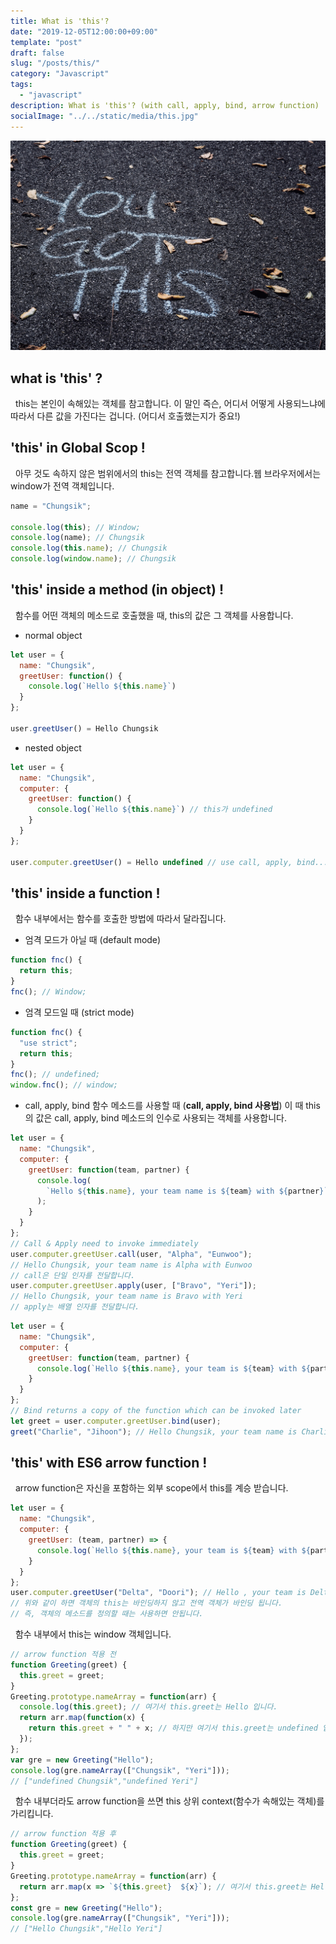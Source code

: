 ```yaml
---
title: What is 'this'?
date: "2019-12-05T12:00:00+09:00"
template: "post"
draft: false
slug: "/posts/this/"
category: "Javascript"
tags:
  - "javascript"
description: What is 'this'? (with call, apply, bind, arrow function)
socialImage: "../../static/media/this.jpg"
---
```


<img src="../../static/media/this.jpg">

## what is 'this' ?

&nbsp;&nbsp;this는 본인이 속해있는 객체를 참고합니다. 이 말인 즉슨, 어디서 어떻게 사용되느냐에 따라서 다른 값을 가진다는 겁니다. (어디서 호출했는지가 중요!)

## 'this' in Global Scop !

&nbsp;&nbsp;아무 것도 속하지 않은 범위에서의 this는 전역 객체를 참고합니다.웹 브라우저에서는 window가 전역 객체입니다.

```js
name = "Chungsik";

console.log(this); // Window;
console.log(name); // Chungsik
console.log(this.name); // Chungsik
console.log(window.name); // Chungsik
```

## 'this' inside a method (in object) !

&nbsp;&nbsp;함수를 어떤 객체의 메소드로 호출했을 때, this의 값은 그 객체를 사용합니다.

- normal object

```js
let user = {
  name: "Chungsik",
  greetUser: function() {
    console.log(`Hello ${this.name}`)
  }
};

user.greetUser() = Hello Chungsik
```

- nested object

```js
let user = {
  name: "Chungsik",
  computer: {
    greetUser: function() {
      console.log(`Hello ${this.name}`) // this가 undefined
    }
  }
};

user.computer.greetUser() = Hello undefined // use call, apply, bind... to solve this problem
```

## 'this' inside a function !

&nbsp;&nbsp;함수 내부에서는 함수를 호출한 방법에 따라서 달라집니다.

- 엄격 모드가 아닐 때 (default mode)

```js
function fnc() {
  return this;
}
fnc(); // Window;
```

- 엄격 모드일 때 (strict mode)

```js
function fnc() {
  "use strict";
  return this;
}
fnc(); // undefined;
window.fnc(); // window;
```

- call, apply, bind 함수 메소드를 사용할 때 (**call, apply, bind 사용법**)
  이 때 this의 값은 call, apply, bind 메소드의 인수로 사용되는 객체를 사용합니다.

```js
let user = {
  name: "Chungsik",
  computer: {
    greetUser: function(team, partner) {
      console.log(
        `Hello ${this.name}, your team name is ${team} with ${partner}`
      );
    }
  }
};
// Call & Apply need to invoke immediately
user.computer.greetUser.call(user, "Alpha", "Eunwoo");
// Hello Chungsik, your team name is Alpha with Eunwoo
// call은 단일 인자를 전달합니다.
user.computer.greetUser.apply(user, ["Bravo", "Yeri"]);
// Hello Chungsik, your team name is Bravo with Yeri
// apply는 배열 인자를 전달합니다.
```

```js
let user = {
  name: "Chungsik",
  computer: {
    greetUser: function(team, partner) {
      console.log(`Hello ${this.name}, your team is ${team} with ${partner}`);
    }
  }
};
// Bind returns a copy of the function which can be invoked later
let greet = user.computer.greetUser.bind(user);
greet("Charlie", "Jihoon"); // Hello Chungsik, your team name is Charlie with Jihoon
```

## 'this' with ES6 arrow function !

&nbsp;&nbsp;arrow function은 자신을 포함하는 외부 scope에서 this를 계승 받습니다.

```js
let user = {
  name: "Chungsik",
  computer: {
    greetUser: (team, partner) => {
      console.log(`Hello ${this.name}, your team is ${team} with ${partner}`);
    }
  }
};
user.computer.greetUser("Delta", "Doori"); // Hello , your team is Delta with Doori
// 위와 같이 하면 객체의 this는 바인딩하지 않고 전역 객체가 바인딩 됩니다.
// 즉, 객체의 메소드를 정의할 때는 사용하면 안됩니다.
```

&nbsp;&nbsp;함수 내부에서 this는 window 객체입니다.

```js
// arrow function 적용 전
function Greeting(greet) {
  this.greet = greet;
}
Greeting.prototype.nameArray = function(arr) {
  console.log(this.greet); // 여기서 this.greet는 Hello 입니다.
  return arr.map(function(x) {
    return this.greet + " " + x; // 하지만 여기서 this.greet는 undefined 입니다.
  });
};
var gre = new Greeting("Hello");
console.log(gre.nameArray(["Chungsik", "Yeri"]));
// ["undefined Chungsik","undefined Yeri"]
```

&nbsp;&nbsp;함수 내부더라도 arrow function을 쓰면 this 상위 context(함수가 속해있는 객체)를 가리킵니다.

```js
// arrow function 적용 후
function Greeting(greet) {
  this.greet = greet;
}
Greeting.prototype.nameArray = function(arr) {
  return arr.map(x => `${this.greet}  ${x}`); // 여기서 this.greet는 Hello 입니다.
};
const gre = new Greeting("Hello");
console.log(gre.nameArray(["Chungsik", "Yeri"]));
// ["Hello Chungsik","Hello Yeri"]
```
